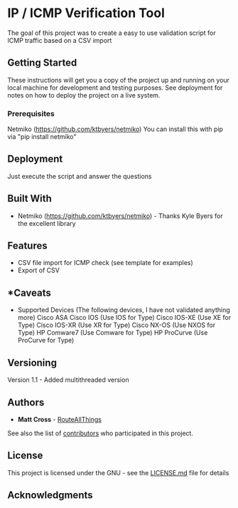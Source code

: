 # IP / ICMP Verification Tool

The goal of this project was to create a easy to use validation script for ICMP traffic based on a CSV import

## Getting Started

These instructions will get you a copy of the project up and running on your local machine for development and testing purposes. See deployment for notes on how to deploy the project on a live system.

### Prerequisites

Netmiko (https://github.com/ktbyers/netmiko)
You can install this with pip via "pip install netmiko"

## Deployment

Just execute the script and answer the questions

## Built With

* Netmiko (https://github.com/ktbyers/netmiko) - Thanks Kyle Byers for the excellent library

## Features
- CSV file import for ICMP check (see template for examples)
- Export of CSV

## *Caveats
- Supported Devices (The following devices, I have not validated anything more)
Cisco ASA
Cisco IOS	 (Use IOS for Type)
Cisco IOS-XE (Use XE for Type)
Cisco IOS-XR (Use XR for Type)
Cisco NX-OS  (Use NXOS for Type)
HP Comware7  (Use Comware for Type)
HP ProCurve  (Use ProCurve for Type)

## Versioning

Version 1.1 - Added multithreaded version

## Authors

* **Matt Cross** - [RouteAllThings](https://github.com/routeallthings)

See also the list of [contributors](https://github.com/routeallthings/IP_Ping_Verification/contributors) who participated in this project.

## License

This project is licensed under the GNU - see the [LICENSE.md](LICENSE.md) file for details

## Acknowledgments
